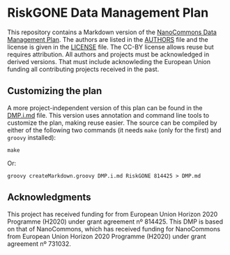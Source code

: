 # RiskGONE Data Management Plan

This repository contains a Markdown version of the [NanoCommons Data Management Plan](DMP.md). The authors are listed in the [AUTHORS](AUTHORS.md) file
and the license is given in the [LICENSE](LICENSE.md) file. The CC-BY license allows reuse but requires attribution. All authors and projects must
be acknowledged in derived versions. That must include acknowleding the European Union funding all contributing projects received in the past.

## Customizing the plan

A more project-independent version of this plan can be found in the [DMP.i.md](DMP.i.md) file. This version uses annotation and command line
tools to customize the plan, making reuse easier. The source can be compiled by either of the following two commands (it needs
`make` (only for the first) and `groovy` installed):

```shell
make
```

Or:

```shell
groovy createMarkdown.groovy DMP.i.md RiskGONE 814425 > DMP.md
```

## Acknowledgments

This project has received funding for <project> from European Union Horizon 2020 Programme (H2020) under grant agreement nº 814425.
This DMP is based on that of NanoCommons, which has received funding for NanoCommons from European Union Horizon 2020 Programme (H2020) under grant agreement nº 731032.
